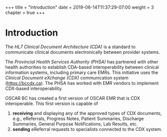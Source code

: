 +++
title = "Introduction"
date =  2019-06-14T11:37:29-07:00
weight = 3
chapter = true
+++

# Introduction

The *HL7 Clinical Document Architecture (CDA)* is a standard to communicate clinical documents electronically between provider systems.

The *Provincial Health Services Authority (PHSA)* has partnered with other health authorities to establish CDA-based interoperability between clinical information systems, including primary care EMRs. This initiative uses the *Clinical Document eXchange (CDX)* communication system (https://bccdx.ca). The PHSA has worked with EMR vendors to implement CDX-based interoperability.

OSCAR BC has created a first version of OSCAR EMR that is CDX interoperable. This first version is capable of

1. **receiving** and displaying any of the approved types of CDX documents, e.g., eReferrals, Progress Notes, Patient Summaries, Discharge Summaries, General Purpose Notifications, Lab Results, etc.
2. **sending** eReferral requests to specialists connected to the CDX system.

